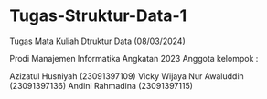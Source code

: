 # Tugas-Struktur-Data-1
Tugas Mata Kuliah Dtruktur Data (08/03/2024)

Prodi Manajemen Informatika Angkatan 2023 Anggota kelompok :

Azizatul Husniyah (23091397109)
Vicky Wijaya Nur Awaluddin (23091397136)
Andini Rahmadina (23091397115)
